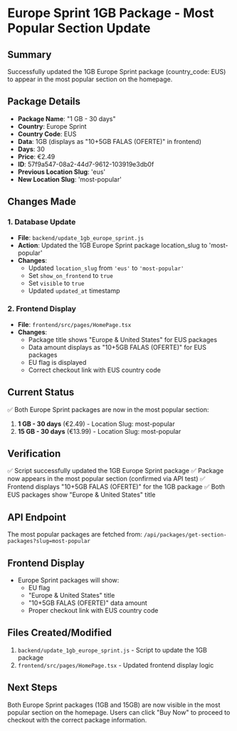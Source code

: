 # Europe Sprint 1GB Package - Most Popular Section Update

## Summary
Successfully updated the 1GB Europe Sprint package (country_code: EUS) to appear in the most popular section on the homepage.

## Package Details
- **Package Name**: "1 GB - 30 days"
- **Country**: Europe Sprint
- **Country Code**: EUS
- **Data**: 1GB (displays as "10+5GB FALAS (OFERTE)" in frontend)
- **Days**: 30
- **Price**: €2.49
- **ID**: 57f9a547-08a2-44d7-9612-103919e3db0f
- **Previous Location Slug**: 'eus'
- **New Location Slug**: 'most-popular'

## Changes Made

### 1. Database Update
- **File**: `backend/update_1gb_europe_sprint.js`
- **Action**: Updated the 1GB Europe Sprint package location_slug to 'most-popular'
- **Changes**:
  - Updated `location_slug` from `'eus'` to `'most-popular'`
  - Set `show_on_frontend` to `true`
  - Set `visible` to `true`
  - Updated `updated_at` timestamp

### 2. Frontend Display
- **File**: `frontend/src/pages/HomePage.tsx`
- **Changes**:
  - Package title shows "Europe & United States" for EUS packages
  - Data amount displays as "10+5GB FALAS (OFERTE)" for EUS packages
  - EU flag is displayed
  - Correct checkout link with EUS country code

## Current Status
✅ Both Europe Sprint packages are now in the most popular section:
1. **1 GB - 30 days** (€2.49) - Location Slug: most-popular
2. **15 GB - 30 days** (€13.99) - Location Slug: most-popular

## Verification
✅ Script successfully updated the 1GB Europe Sprint package
✅ Package now appears in the most popular section (confirmed via API test)
✅ Frontend displays "10+5GB FALAS (OFERTE)" for the 1GB package
✅ Both EUS packages show "Europe & United States" title

## API Endpoint
The most popular packages are fetched from:
`/api/packages/get-section-packages?slug=most-popular`

## Frontend Display
- Europe Sprint packages will show:
  - EU flag
  - "Europe & United States" title
  - "10+5GB FALAS (OFERTE)" data amount
  - Proper checkout link with EUS country code

## Files Created/Modified
1. `backend/update_1gb_europe_sprint.js` - Script to update the 1GB package
2. `frontend/src/pages/HomePage.tsx` - Updated frontend display logic

## Next Steps
Both Europe Sprint packages (1GB and 15GB) are now visible in the most popular section on the homepage. Users can click "Buy Now" to proceed to checkout with the correct package information. 